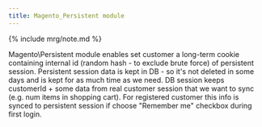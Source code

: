 ```yaml
---
title: Magento_Persistent module
---
```


{% include mrg/note.md %}

Magento\Persistent module enables set customer a long-term cookie containing internal id (random hash - to exclude brute force) of persistent session. Persistent session data is kept in DB - so it's not deleted in some days and is kept for as much time as we need. DB session keeps customerId + some data from real customer session that we want to sync (e.g. num items in shopping cart). For registered customer this info is synced to persistent session if choose "Remember me" checkbox during first login.
